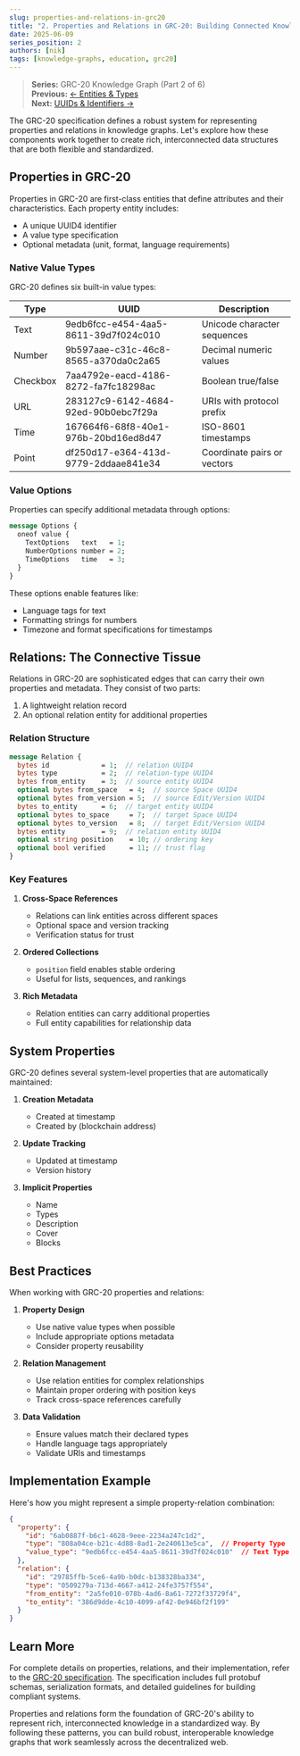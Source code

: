 ```yaml
---
slug: properties-and-relations-in-grc20
title: "2. Properties and Relations in GRC-20: Building Connected Knowledge"
date: 2025-06-09
series_position: 2
authors: [nik]
tags: [knowledge-graphs, education, grc20]
---
```


> **Series:** GRC-20 Knowledge Graph (Part 2 of 6)  
> **Previous:** [← Entities & Types](/blog/understanding-entities-and-types)  
> **Next:** [UUIDs & Identifiers →](/blog/grc20-uuids-and-identifiers)

The GRC-20 specification defines a robust system for representing properties and relations in knowledge graphs. Let's explore how these components work together to create rich, interconnected data structures that are both flexible and standardized.

<!-- truncate -->

## Properties in GRC-20

Properties in GRC-20 are first-class entities that define attributes and their characteristics. Each property entity includes:

- A unique UUID4 identifier
- A value type specification
- Optional metadata (unit, format, language requirements)

### Native Value Types

GRC-20 defines six built-in value types:

| Type     | UUID                                   | Description                   |
|----------|----------------------------------------|-------------------------------|
| Text     | 9edb6fcc-e454-4aa5-8611-39d7f024c010 | Unicode character sequences   |
| Number   | 9b597aae-c31c-46c8-8565-a370da0c2a65 | Decimal numeric values        |
| Checkbox | 7aa4792e-eacd-4186-8272-fa7fc18298ac | Boolean true/false           |
| URL      | 283127c9-6142-4684-92ed-90b0ebc7f29a | URIs with protocol prefix    |
| Time     | 167664f6-68f8-40e1-976b-20bd16ed8d47 | ISO-8601 timestamps          |
| Point    | df250d17-e364-413d-9779-2ddaae841e34 | Coordinate pairs or vectors  |

### Value Options

Properties can specify additional metadata through options:

```proto
message Options {
  oneof value {
    TextOptions   text   = 1;
    NumberOptions number = 2;
    TimeOptions   time   = 3;
  }
}
```

These options enable features like:
- Language tags for text
- Formatting strings for numbers
- Timezone and format specifications for timestamps

## Relations: The Connective Tissue

Relations in GRC-20 are sophisticated edges that can carry their own properties and metadata. They consist of two parts:

1. A lightweight relation record
2. An optional relation entity for additional properties

### Relation Structure

```proto
message Relation {
  bytes id             = 1;  // relation UUID4
  bytes type           = 2;  // relation-type UUID4
  bytes from_entity    = 3;  // source entity UUID4
  optional bytes from_space   = 4;  // source Space UUID4
  optional bytes from_version = 5;  // source Edit/Version UUID4
  bytes to_entity      = 6;  // target entity UUID4
  optional bytes to_space     = 7;  // target Space UUID4
  optional bytes to_version   = 8;  // target Edit/Version UUID4
  bytes entity         = 9;  // relation entity UUID4
  optional string position    = 10; // ordering key
  optional bool verified      = 11; // trust flag
}
```

### Key Features

1. **Cross-Space References**
   - Relations can link entities across different spaces
   - Optional space and version tracking
   - Verification status for trust

2. **Ordered Collections**
   - `position` field enables stable ordering
   - Useful for lists, sequences, and rankings

3. **Rich Metadata**
   - Relation entities can carry additional properties
   - Full entity capabilities for relationship data

## System Properties

GRC-20 defines several system-level properties that are automatically maintained:

1. **Creation Metadata**
   - Created at timestamp
   - Created by (blockchain address)

2. **Update Tracking**
   - Updated at timestamp
   - Version history

3. **Implicit Properties**
   - Name
   - Types
   - Description
   - Cover
   - Blocks

## Best Practices

When working with GRC-20 properties and relations:

1. **Property Design**
   - Use native value types when possible
   - Include appropriate options metadata
   - Consider property reusability

2. **Relation Management**
   - Use relation entities for complex relationships
   - Maintain proper ordering with position keys
   - Track cross-space references carefully

3. **Data Validation**
   - Ensure values match their declared types
   - Handle language tags appropriately
   - Validate URIs and timestamps

## Implementation Example

Here's how you might represent a simple property-relation combination:

```json
{
  "property": {
    "id": "6ab0887f-b6c1-4628-9eee-2234a247c1d2",
    "type": "808a04ce-b21c-4d88-8ad1-2e240613e5ca",  // Property Type
    "value_type": "9edb6fcc-e454-4aa5-8611-39d7f024c010"  // Text Type
  },
  "relation": {
    "id": "29785ffb-5ce6-4a9b-b0dc-b138328ba334",
    "type": "0509279a-713d-4667-a412-24fe3757f554",
    "from_entity": "2a5fe010-078b-4ad6-8a61-7272f33729f4",
    "to_entity": "386d9dde-4c10-4099-af42-0e946bf2f199"
  }
}
```

## Learn More

For complete details on properties, relations, and their implementation, refer to the [GRC-20 specification](https://forum.thegraph.com/t/grc-20-knowledge-graph/6161). The specification includes full protobuf schemas, serialization formats, and detailed guidelines for building compliant systems.

Properties and relations form the foundation of GRC-20's ability to represent rich, interconnected knowledge in a standardized way. By following these patterns, you can build robust, interoperable knowledge graphs that work seamlessly across the decentralized web. 